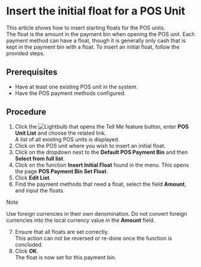 # Insert the initial float for a POS Unit

This article shows how to insert starting floats for the POS units.  
The float is the amount in the payment bin when opening the POS unit. Each payment method can have a float, though it is generally only cash that is kept in the payment bin with a float.
To insert an initial float, follow the provided steps.


## Prerequisites

 - Have at least one existing POS unit in the system.
 - Have the POS payment methods configured.

## Procedure

1. Click the ![Lightbulb that opens the Tell Me feature](../../../images/Icons/Lightbulb_icon.png "Tell Me what you want to do") button, enter **POS Unit List** and choose the related link.     
   A list of all existing POS units is displayed.  
2. Click on the POS unit where you wish to insert an initial float.
3. Click on the dropdown next to the **Default POS Payment Bin** and then **Select from full list**.  
4. Click on the function **Insert Initial Float** found in the menu. This opens the page **POS Payment Bin Set Float**.
5. Click **Edit List**.
6. Find the payment methods that need a float, select the field **Amount**, and input the floats.

> [!NOTE]
> Use foreign currencies in their own denomination. Do not convert foreign currencies into the local currency value in the **Amount** field.

7. Ensure that all floats are set correctly.    
   This action can not be reversed or re-done once the function is concluded.
8. Click **OK**.   
   The float is now set for this payment bin.


